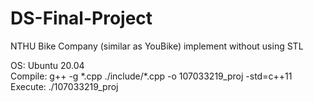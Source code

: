 # DS-Final-Project
NTHU Bike Company (similar as YouBike) implement without using STL  
  
OS: Ubuntu 20.04  
Compile: g++ -g \*.cpp ./include/\*.cpp -o 107033219_proj -std=c++11  
Execute: ./107033219_proj  
